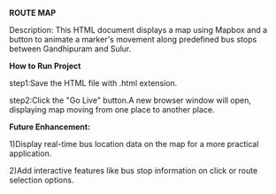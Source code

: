 **ROUTE MAP**

Description: This HTML document displays a map using Mapbox and a button to animate a marker's movement along
predefined bus stops between Gandhipuram and Sulur.

**How to Run Project**

step1:Save the HTML file with .html extension.

step2:Click the "Go Live" button.A new browser window will open, displaying map moving from one place to another
place.

**Future Enhancement:**

1)Display real-time bus location data on the map for a more practical application.

2)Add interactive features like bus stop information on click or route selection options.

